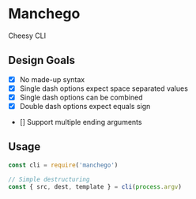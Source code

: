 # Manchego
Cheesy CLI

## Design Goals
- [x] No made-up syntax
- [x] Single dash options expect space separated values
- [x] Single dash options can be combined
- [x] Double dash options expect equals sign
- [] Support multiple ending arguments

## Usage
```js
const cli = require('manchego')

// Simple destructuring
const { src, dest, template } = cli(process.argv)

```
